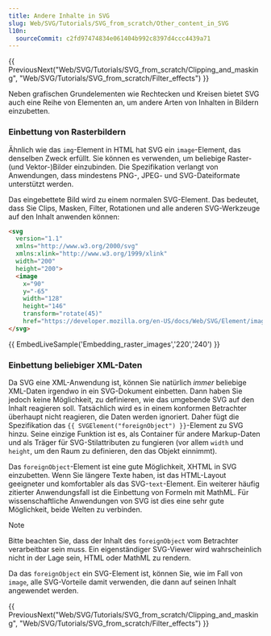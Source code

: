 ```yaml
---
title: Andere Inhalte in SVG
slug: Web/SVG/Tutorials/SVG_from_scratch/Other_content_in_SVG
l10n:
  sourceCommit: c2fd97474834e061404b992c8397d4ccc4439a71
---
```


{{ PreviousNext("Web/SVG/Tutorials/SVG_from_scratch/Clipping_and_masking", "Web/SVG/Tutorials/SVG_from_scratch/Filter_effects") }}

Neben grafischen Grundelementen wie Rechtecken und Kreisen bietet SVG auch eine Reihe von Elementen an, um andere Arten von Inhalten in Bildern einzubetten.

### Einbettung von Rasterbildern

Ähnlich wie das `img`-Element in HTML hat SVG ein `image`-Element, das denselben Zweck erfüllt. Sie können es verwenden, um beliebige Raster- (und Vektor-)Bilder einzubinden. Die Spezifikation verlangt von Anwendungen, dass mindestens PNG-, JPEG- und SVG-Dateiformate unterstützt werden.

Das eingebettete Bild wird zu einem normalen SVG-Element. Das bedeutet, dass Sie Clips, Masken, Filter, Rotationen und alle anderen SVG-Werkzeuge auf den Inhalt anwenden können:

```html
<svg
  version="1.1"
  xmlns="http://www.w3.org/2000/svg"
  xmlns:xlink="http://www.w3.org/1999/xlink"
  width="200"
  height="200">
  <image
    x="90"
    y="-65"
    width="128"
    height="146"
    transform="rotate(45)"
    href="https://developer.mozilla.org/en-US/docs/Web/SVG/Element/image/mdn_logo_only_color.png" />
</svg>
```

{{ EmbedLiveSample('Embedding_raster_images','220','240') }}

### Einbettung beliebiger XML-Daten

Da SVG eine XML-Anwendung ist, können Sie natürlich _immer_ beliebige XML-Daten irgendwo in ein SVG-Dokument einbetten. Dann haben Sie jedoch keine Möglichkeit, zu definieren, wie das umgebende SVG auf den Inhalt reagieren soll. Tatsächlich wird es in einem konformen Betrachter überhaupt nicht reagieren, die Daten werden ignoriert. Daher fügt die Spezifikation das `{{ SVGElement("foreignObject") }}`-Element zu SVG hinzu. Seine einzige Funktion ist es, als Container für andere Markup-Daten und als Träger für SVG-Stilattributen zu fungieren (vor allem `width` und `height`, um den Raum zu definieren, den das Objekt einnimmt).

Das `foreignObject`-Element ist eine gute Möglichkeit, XHTML in SVG einzubetten. Wenn Sie längere Texte haben, ist das HTML-Layout geeigneter und komfortabler als das SVG-`text`-Element. Ein weiterer häufig zitierter Anwendungsfall ist die Einbettung von Formeln mit MathML. Für wissenschaftliche Anwendungen von SVG ist dies eine sehr gute Möglichkeit, beide Welten zu verbinden.

> [!NOTE]
> Bitte beachten Sie, dass der Inhalt des `foreignObject` vom Betrachter verarbeitbar sein muss. Ein eigenständiger SVG-Viewer wird wahrscheinlich nicht in der Lage sein, HTML oder MathML zu rendern.

Da das `foreignObject` ein SVG-Element ist, können Sie, wie im Fall von `image`, alle SVG-Vorteile damit verwenden, die dann auf seinen Inhalt angewendet werden.

{{ PreviousNext("Web/SVG/Tutorials/SVG_from_scratch/Clipping_and_masking", "Web/SVG/Tutorials/SVG_from_scratch/Filter_effects") }}
